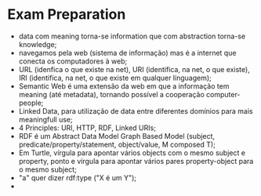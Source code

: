 # Exam Preparation

- data com meaning torna-se information que com abstraction torna-se knowledge;
- navegamos pela web (sistema de informação) mas é a internet que conecta os computadores à web;
- URL (idenfica o que existe na net), URI (identifica, na net, o que existe), IRI (identifica, na net, o que existe em qualquer linguagem);
- Semantic Web é uma extensão da web em que a informação tem meaning (até metadata), tornando possível a cooperação computer-people;
- Linked Data, para utilização de data entre diferentes domínios para mais meaningfull use;
- 4 Principles: URI, HTTP, RDF, Linked URIs;
- RDF é um Abstract Data Model Graph Based Model (subject, predicate/property/statement, object/value, M composed T);
- Em Turtle, vírgula para apontar vários objects com o mesmo subject e property, ponto e vírgula para apontar vários pares property-object para o mesmo subject;
- "a" quer dizer rdf:type ("X é um Y");
- 